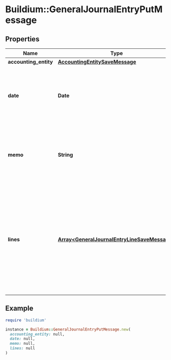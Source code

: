 # Buildium::GeneralJournalEntryPutMessage

## Properties

| Name | Type | Description | Notes |
| ---- | ---- | ----------- | ----- |
| **accounting_entity** | [**AccountingEntitySaveMessage**](AccountingEntitySaveMessage.md) |  |  |
| **date** | **Date** | Date of the general journal entry. The date must be formatted as YYYY-MM-DD. |  |
| **memo** | **String** | Description of the general journal entry. Must be no longer than 240 characters. | [optional] |
| **lines** | [**Array&lt;GeneralJournalEntryLineSaveMessage&gt;**](GeneralJournalEntryLineSaveMessage.md) | A list of general journal entry lines. At least two lines are required. The total amount of the debit PostingType lines must equal the total of the credit PostingType lines. |  |

## Example

```ruby
require 'buildium'

instance = Buildium::GeneralJournalEntryPutMessage.new(
  accounting_entity: null,
  date: null,
  memo: null,
  lines: null
)
```

